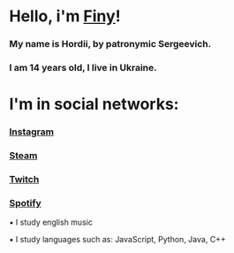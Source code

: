 # Hello, i'm [Finy](https://github.com/Finyi)!
### My name is Hordii, by patronymic Sergeevich.
### I am 14 years old, I live in Ukraine.
# I'm in social networks:
### [Instagram](https://www.instagram.com/gordey4ek/)
### [Steam](https://steamcommunity.com/id/finys/)
### [Twitch](https://www.twitch.tv/finyichka)
### [Spotify](https://open.spotify.com/user/9oqxdc4pbpqxcwrnrqh1rtpdv?si=cb00722df1f44069&nd=1)

▪︎ I study english music

▪︎ I study languages such as: JavaScript, Python, Java, C++
